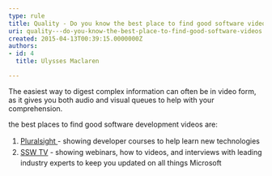 ```yaml
---
type: rule
title: Quality - Do you know the best place to find good software videos?
uri: quality---do-you-know-the-best-place-to-find-good-software-videos
created: 2015-04-13T00:39:15.0000000Z
authors:
- id: 4
  title: Ulysses Maclaren

---
```




<span class='intro'> The easiest way to digest complex information can often be in video form, as it gives you both audio and visual queues to help with your comprehension.&#160;<div>the best places to find good software development videos are&#58;</div> </span>

<ol><li><span style="line-height&#58;1.6;">​</span><span style="line-height&#58;1.6;"><a href="http&#58;//www.pluralsight.com/">Pluralsight </a>- showing developer courses to help learn new technologies</span><span style="line-height&#58;1.6;">​</span><br></li><li><span style="line-height&#58;1.6;"><a href="http&#58;//tv.ssw.com.au/">SSW TV</a> - showing webinars,&#160;​how to videos, and interviews with leading industry​ experts to keep you updated on all things Microsoft</span></li></ol><p><br></p>


